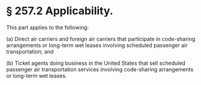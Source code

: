 # § 257.2   Applicability.

This part applies to the following:


(a) Direct air carriers and foreign air carriers that participate in code-sharing arrangements or long-term wet leases involving scheduled passenger air transportation; and


(b) Ticket agents doing business in the United States that sell scheduled passenger air transportation services involving code-sharing arrangements or long-term wet leases.




